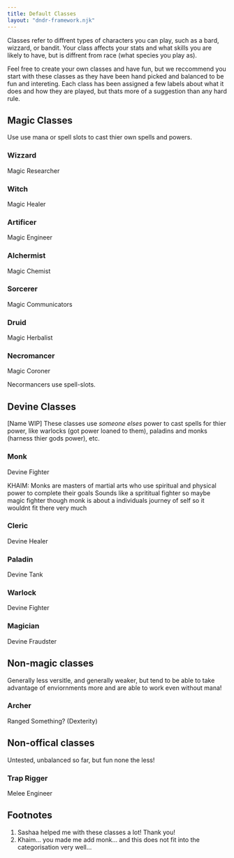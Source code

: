 ```yaml
---
title: Default Classes
layout: "dndr-framework.njk"
---
```


Classes refer to diffrent types of characters you can play, such as a bard, wizzard, or bandit. Your class affects your stats and what skills you are likely to have, but is diffrent from race (what species you play as).

Feel free to create your own classes and have fun, but we reccommend you start with these classes as they have been hand picked and balanced to be fun and intereting. Each class has been assigned a few labels about what it does and how they are played, but thats more of a suggestion than any hard rule.

<!-- TODO: Allow sorting based on attribute! -->

## Magic Classes

Use use mana or spell slots to cast thier own spells and powers.

### Wizzard
<span class="blueviolet-2">Magic</span> <span class="blue-2">Researcher</span>

### Witch
<span class="blueviolet-2">Magic</span> <span class="green-2">Healer</span>

### Artificer
<span class="blueviolet-2">Magic</span> <span class="orange-2">Engineer</span>

### Alchermist
<span class="blueviolet-2">Magic</span> <span class="pink-2">Chemist</span>

### Sorcerer
<span class="blueviolet-2">Magic</span> <span class="yellow-2">Communicators</span>

### Druid
<span class="blueviolet-2">Magic</span> <span class="green-2">Herbalist</span>

### Necromancer
<span class="blueviolet-2">Magic</span> <span class="muted">Coroner</span>

Necormancers use spell-slots.

## Devine Classes

[Name WIP] These classes use *someone elses* power to cast spells for thier power, like warlocks (got power loaned to them), paladins and monks (harness thier gods power), etc.

### Monk
<span class="pink-2">Devine</span> <span class="red-2">Fighter</span>

KHAIM: 
Monks are masters of martial arts who use spiritual and physical power to complete their goals
Sounds like a sprititual fighter
so maybe magic fighter
though monk is about a individuals journey of self so it wouldnt fit there very much

### Cleric
<span class="pink-2">Devine</span> <span class="green-2">Healer</span>

### Paladin
<span class="pink-2">Devine</span> <span class="blue-2">Tank</span>

### Warlock
<span class="pink-2">Devine</span> <span class="red-2">Fighter</span>

### Magician
<span class="pink-2">Devine</span> <span class="red-2">Fraudster</span>

## Non-magic classes

Generally less versitle, and generally weaker, but tend to be able to take advantage of enviornments more and are able to work even without mana!

### Archer
<span class="yellow-2">Ranged</span> Something? <span class="yellow-2">(Dexterity)</span>

## Non-offical classes
Untested, unbalanced so far, but fun none the less!

### Trap Rigger
<span class="red-2">Melee</span> <span class="orange-2">Engineer</span>

## Footnotes
1. Sashaa helped me with these classes a lot! Thank you!
2. Khaim... you made me add monk... and this does not fit into the categorisation very well...